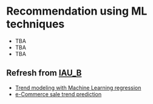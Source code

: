 # Recommendation using ML techniques

- TBA
- TBA
- TBA


## Refresh from [IAU_B](https://github.com/FIIT-IAU/IAU-course)

- [Trend modeling with Machine Learning regression](https://github.com/FIIT-IAU/IAU-course/blob/main/exercises/week-09/IAU_09_DU_covid19-modeling.ipynb) 
- [e-Commerce sale trend prediction](https://github.com/FIIT-IAU/IAU-course/blob/main/exercises/week-11/IAU_114_LSTM-sale-trend-prediction-wandb.ipynb)

